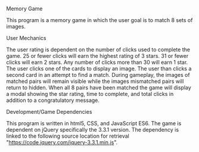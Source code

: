 Memory Game


This program is a memory game in which the user goal is to match 8 sets of images.

User Mechanics

The user rating is dependent on the number of clicks used to complete the game.
  25 or fewer clicks will earn the highest rating of 3 stars.
  31 or fewer clicks will earn 2 stars.
  Any number of clicks more than 30 will earn 1 star.
The user clicks one of the cards to display an image. The user than clicks a second card in an attempt to find a match.
During gameplay, the images of matched pairs will remain visible while the images mismatched pairs will return to hidden.
When all 8 pairs have been matched the game will display a modal showing the star rating, time to complete, and total clicks in addition to a congratulatory message.

Development/Game Dependencies

This program is written in html5, CSS, and JavaScript ES6.
The game is dependent on jQuery specifically the 3.3.1 version. The dependency is linked to the following source location for retrieval "https://code.jquery.com/jquery-3.3.1.min.js".
